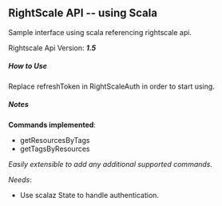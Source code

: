## RightScale API -- using Scala

Sample interface using scala referencing rightscale api.

Rightscale Api Version: **_1.5_**

##### How to Use

Replace refreshToken in RightScaleAuth in order to start using.

##### Notes

**Commands implemented**:
- getResourcesByTags
- getTagsByResources

*Easily extensible to add any additional supported commands.*

*Needs*:
- Use scalaz State to handle authentication.
